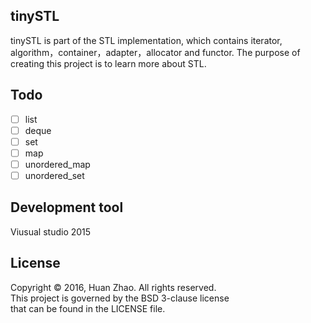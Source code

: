 ## tinySTL
tinySTL is part of the STL implementation, which contains iterator, algorithm，container，adapter，allocator and functor. The purpose of creating this project is to learn more about STL.

## Todo
- [ ] list
- [ ] deque
- [ ] set
- [ ] map
- [ ] unordered_map
- [ ] unordered_set

## Development tool
Viusual studio 2015

## License
Copyright © 2016, Huan Zhao.  All rights reserved.  
This project is governed by the BSD 3-clause license   
that can be found in the LICENSE file.

